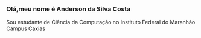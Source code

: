 ### Olá,meu nome é Anderson da Silva Costa
Sou estudante de Ciência da  Computação
no Instituto Federal do Maranhão Campus Caxias
